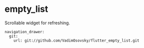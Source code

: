 # empty_list

Scrollable widget for refreshing.

```
navigation_drawer:
  git:
    url: git://github.com/VadimOsovsky/flutter_empty_list.git
```
